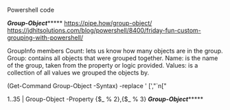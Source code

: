 Powershell code

*******Group-Object************
https://pipe.how/group-object/
https://jdhitsolutions.com/blog/powershell/8400/friday-fun-custom-grouping-with-powershell/

GroupInfo members
Count: lets us know how many objects are in the group.
Group: contains all objects that were grouped together.
Name: is the name of the group, taken from the property or logic provided.
Values: is a collection of all values we grouped the objects by.

(Get-Command Group-Object -Syntax) -replace ' \[',"`n["

1..35 | Group-Object -Property {$_ % 2},{$_ % 3}
*******Group-Object************


